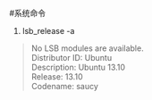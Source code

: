 #系统命令

1. lsb_release -a <br>
>No LSB modules are available.<br>
Distributor ID:	Ubuntu<br>
Description:	Ubuntu 13.10<br>
Release:	13.10<br>
Codename:	saucy<br>


